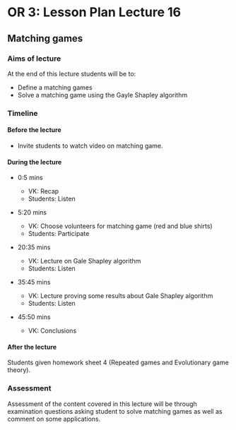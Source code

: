 # OR 3: Lesson Plan Lecture 16
## Matching games

### Aims of lecture

At the end of this lecture students will be to:

- Define a matching games
- Solve a matching game using the Gayle Shapley algorithm

### Timeline

#### Before the lecture

- Invite students to watch video on matching game.

#### During the lecture

- 0:5 mins

    - VK: Recap
    - Students: Listen

- 5:20 mins

    - VK: Choose volunteers for matching game (red and blue shirts)
    - Students: Participate

- 20:35 mins

    - VK: Lecture on Gale Shapley algorithm
    - Students: Listen

- 35:45 mins

    - VK: Lecture proving some results about Gale Shapley algorithm
    - Students: Listen

- 45:50 mins

    - VK: Conclusions

#### After the lecture

Students given homework sheet 4 (Repeated games and Evolutionary game theory).

### Assessment

Assessment of the content covered in this lecture will be through examination questions asking student to solve matching games as well as comment on some applications.
